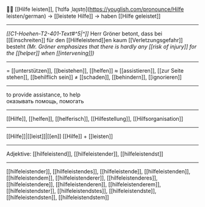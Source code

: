 🧑‍⚕️ [[Hilfe leisten]], [ˈhɪlfə ˌlaɪ̯stn̩](https://youglish.com/pronounce/Hilfe leisten/german) → [[leistete Hilfe]] → haben [[Hilfe geleistet]]

---
*[[C1-Hoehen-T2-401-Text#^5|^]]* Herr Gröner betont, dass bei [[Einschreiten]] für den [[Hilfeleistend]]en kaum [[Verletzungsgefahr]] besteht
*(Mr. Gröner emphasizes that there is hardly any [[risk of injury]] for the [[helper]] when [[intervening]])*

---
= [[unterstützen]], [[beistehen]], [[helfen]]
≈ [[assistieren]], [[zur Seite stehen]], [[behilflich sein]]
≠ [[schaden]], [[behindern]], [[ignorieren]]

---
to provide assistance, to help  
оказывать помощь, помогать

---
[[Hilfe]], [[helfen]], [[helferisch]], [[Hilfestellung]], [[Hilfsorganisation]]

---
[[Hilfe]]|[[leist]]|[[en]]
[[Hilfe]] + [[leisten]]


---
Adjektive: [[hilfeleistend]], [[hilfeleistender]], [[hilfeleistendst]]

---
[[hilfeleistender]], [[hilfeleistendes]], [[hilfeleistende]], [[hilfeleistenden]], [[hilfeleistendem]], [[hilfeleistenderer]], [[hilfeleistenderes]], [[hilfeleistendere]], [[hilfeleistenderen]], [[hilfeleistenderem]], [[hilfeleistendster]], [[hilfeleistendstes]], [[hilfeleistendste]], [[hilfeleistendsten]], [[hilfeleistendstem]]